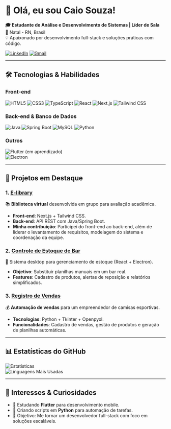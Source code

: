 # 👋 Olá, eu sou Caio Souza!  

**🎓 Estudante de Análise e Desenvolvimento de Sistemas | Líder de Sala**  
📍 Natal - RN, Brasil  
💡 Apaixonado por desenvolvimento full-stack e soluções práticas com código.  

[![LinkedIn](https://img.shields.io/badge/LinkedIn-0077B5?style=flat&logo=linkedin)](https://www.linkedin.com/in/caiomoises/)
[![Gmail](https://img.shields.io/badge/Gmail-D14836?style=flat&logo=gmail&logoColor=white)](mailto:ocaiomoises@gmail.com)  

---

## 🛠️ Tecnologias & Habilidades  

### **Front-end**  
![HTML5](https://img.shields.io/badge/HTML5-E34F26?style=flat&logo=html5&logoColor=white)
![CSS3](https://img.shields.io/badge/CSS3-1572B6?style=flat&logo=css3&logoColor=white)
![TypeScript](https://img.shields.io/badge/TypeScript-3178C6?style=flat&logo=typescript&logoColor=white)
![React](https://img.shields.io/badge/React-61DAFB?style=flat&logo=react&logoColor=black)
![Next.js](https://img.shields.io/badge/Next.js-000000?style=flat&logo=nextdotjs&logoColor=white)
![Tailwind CSS](https://img.shields.io/badge/Tailwind_CSS-06B6D4?style=flat&logo=tailwind-css&logoColor=white)

### **Back-end & Banco de Dados**  
![Java](https://img.shields.io/badge/Java-007396?style=flat&logo=openjdk&logoColor=white)
![Spring Boot](https://img.shields.io/badge/Spring_Boot-6DB33F?style=flat&logo=springboot&logoColor=white)
![MySQL](https://img.shields.io/badge/MySQL-4479A1?style=flat&logo=mysql&logoColor=white)
![Python](https://img.shields.io/badge/Python-3776AB?style=flat&logo=python&logoColor=white)

### **Outros**  
![Flutter](https://img.shields.io/badge/Flutter-02569B?style=flat&logo=flutter&logoColor=white) (em aprendizado)  
![Electron](https://img.shields.io/badge/Electron-47848F?style=flat&logo=electron&logoColor=white)  

---

## 🚀 Projetos em Destaque  

### 1. [E-library](https://github.com/cmoiss/e-library)  
📚 **Biblioteca virtual** desenvolvida em grupo para avaliação acadêmica.  
- **Front-end**: Next.js + Tailwind CSS.  
- **Back-end**: API REST com Java/Spring Boot.  
- **Minha contribuição**: Participei do front-end ao back-end, além de liderar o levantamento de requisitos, modelagem do sistema e coordenação da equipe.  

### 2. [Controle de Estoque de Bar](https://github.com/cmoiss/bar-inventory-control)  
🍻 Sistema desktop para gerenciamento de estoque (React + Electron).  
- **Objetivo**: Substituir planilhas manuais em um bar real.  
- **Features**: Cadastro de produtos, alertas de reposição e relatórios simplificados.  

### 3. [Registro de Vendas](https://github.com/cmoiss/registro-de-vendas)  
💰 **Automação de vendas** para um empreendedor de camisas esportivas.  
- **Tecnologias**: Python + Tkinter + Openpyxl.  
- **Funcionalidades**: Cadastro de vendas, gestão de produtos e geração de planilhas automáticas.  

---

## 📊 Estatísticas do GitHub  

![Estatísticas](https://github-readme-stats.vercel.app/api?username=cmoiss&show_icons=true&theme=dracula&hide_border=true)  
![Linguagens Mais Usadas](https://github-readme-stats.vercel.app/api/top-langs/?username=cmoiss&layout=compact&theme=dracula&hide_border=true)  

---

## 🌟 Interesses & Curiosidades  
- 📖 Estudando **Flutter** para desenvolvimento mobile.  
- 🤖 Criando scripts em **Python** para automação de tarefas.  
- 🎯 Objetivo: Me tornar um desenvolvedor full-stack com foco em soluções escaláveis.  
